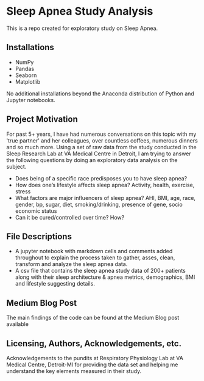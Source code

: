 # Sleep Apnea Study Analysis
This is a repo created for exploratory study on Sleep Apnea.

## Installations
- NumPy
- Pandas
- Seaborn
- Matplotlib

No additional installations beyond the Anaconda distribution of Python and Jupyter notebooks.

## Project Motivation

For past 5+ years, I have had numerous conversations on this topic with my 'true partner' and her colleagues, over countless coffees, numerous dinners and so much more. Using a set of raw data from the study conducted in the Sleep Research Lab at VA Medical Centre in Detroit, I am trying to answer the following questions by doing an exploratory data analysis on the subject.

- Does being of a specific race predisposes you to have sleep apnea?
- How does one’s lifestyle affects sleep apnea? Activity, health, exercise, stress
- What factors are major influencers of sleep apnea? AHI, BMI, age, race, gender, bp, sugar, diet, smoking/drinking, presence of gene, socio economic status 
- Can it be cured/controlled over time? How?

## File Descriptions
- A jupyter notebook with markdown cells and comments added throughout to explain the process taken to gather, asses, clean, transform and analyze the sleep apnea data.
- A csv file that contains the sleep apnea study data of 200+ patients along with their sleep architecture & apnea metrics, demographics, BMI and lifestyle suggesting details.

## Medium Blog Post 
The main findings of the code can be found at the Medium Blog post available

## Licensing, Authors, Acknowledgements, etc.
Acknowledgements to the pundits at Respiratory Physiology Lab at VA Medical Centre, Detroit-MI for providing the data set and helping me understand the key elements measured in their study.
